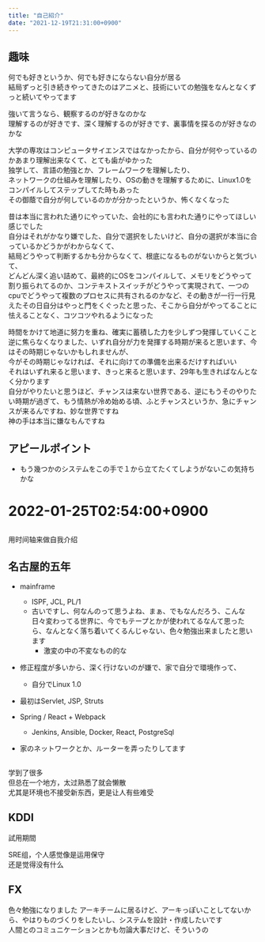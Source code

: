 ```yaml
---
title: "自己紹介"
date: "2021-12-19T21:31:00+0900"
---
```


## 趣味

何でも好きというか、何でも好きにならない自分が居る  
結局ずっと引き続きやってきたのはアニメと、技術にいての勉強をなんとなくずっと続いてやってます

強いて言うなら、観察するのが好きなのかな  
理解するのが好きです、深く理解するのが好きです、裏事情を探るのが好きなのかな

大学の専攻はコンピュータサイエンスではなかったから、自分が何やっているのかあまり理解出来なくて、とても歯がゆかった  
独学して、言語の勉強とか、フレームワークを理解したり、  
ネットワークの仕組みを理解したり、OSの動きを理解するために、Linux1.0をコンパイルしてステップしてた時もあった  
その御蔭で自分が何しているのかが分かったというか、怖くなくなった

昔は本当に言われた通りにやっていた、会社的にも言われた通りにやってほしい感じでした  
自分はそれがかなり嫌でした、自分で選択をしたいけど、自分の選択が本当に合っているかどうかがわからなくて、  
結局どうやって判断するかも分からなくて、根底になるものがないからと気づいて、  
どんどん深く追い詰めて、最終的にOSをコンパイルして、メモリをどうやって割り振られてるのか、コンテキストスイッチがどうやって実現されて、一つのcpuでどうやって複数のプロセスに共有されるのかなど、その動きが一行一行見えたその日自分はやっと門をくぐったと思った、そこから自分がやってることに怯えることなく、コツコツやれるようになった

時間をかけて地道に努力を重ね、確実に蓄積した力を少しずつ発揮していくこと  
逆に焦らなくなりました、いずれ自分が力を発揮する時期が来ると思います、今はその時期じゃないかもしれませんが、  
今がその時期じゃなければ、それに向けての準備を出来るだけすればいい  
それはいずれ来ると思います、きっと来ると思います、29年も生きればなんとなく分かります  
自分がやりたいと思うほど、チャンスは来ない世界である、逆にもうそのやりたい時期が過ぎて、もう情熱が冷め始める頃、ふとチャンスというか、急にチャンスが来るんですね、妙な世界ですね  
神の手は本当に嫌なもんですね



## アピールポイント

- もう幾つかのシステムをこの手で１から立てたくてしようがないこの気持ちかな


# 2022-01-25T02:54:00+0900

## 

用时间轴来做自我介绍

## 名古屋的五年

- mainframe
    - ISPF, JCL, PL/1
    - 古いですし、何なんのって思うよね、まぁ、でもなんだろう、こんな日々変わってる世界に、今でもテープとかが使われてるなんて思ったら、なんとなく落ち着いてくるんじゃない、色々勉強出来ましたと思います
        - 激変の中の不変なもの的な
- 修正程度が多いから、深く行けないのが嫌で、家で自分で環境作って、
    - 自分でLinux 1.0

- 最初はServlet, JSP, Struts
- Spring / React + Webpack
    - Jenkins, Ansible, Docker, React, PostgreSql

- 家のネットワークとか、ルーターを弄ったりしてます

## 

学到了很多  
但总在一个地方，太过熟悉了就会懒散  
尤其是环境也不接受新东西，更是让人有些难受

## KDDI

試用期間

SRE组，个人感觉像是运用保守  
还是觉得没有什么

## FX

色々勉強になりました
アーキチームに居るけど、アーキっぽいことしてないから、やはりものづくりをしたいし、システムを設計・作成したいです  
人間とのコミュニケーションとかも勿論大事だけど、そういうの



